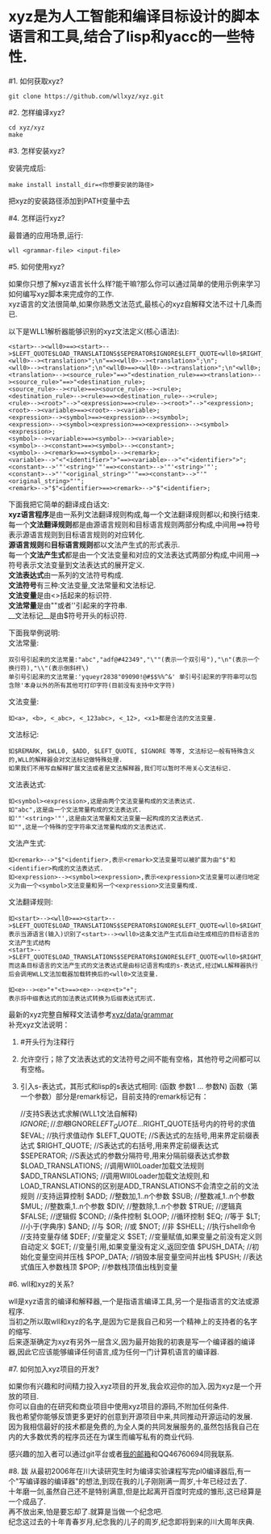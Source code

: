 xyz是为人工智能和编译目标设计的脚本语言和工具,结合了lisp和yacc的一些特性.
=======================================================================

#1. 如何获取xyz?

	git clone https://github.com/wllxyz/xyz.git

#2. 怎样编译xyz?

	cd xyz/xyz
	make

#3. 怎样安装xyz?

安装完成后:  

	make install install_dir=<你想要安装的路径>  

把xyz的安装路径添加到PATH变量中去

#4. 怎样运行xyz?

最普通的应用场景,运行:  

	wll <grammar-file> <input-file>

#5. 如何使用xyz?

如果你只想了解xyz语言长什么样?能干嘛?那么你可以通过简单的使用示例来学习如何编写xyz脚本来完成你的工作.  
xyz语言的文法很简单,如果你熟悉文法范式,最核心的xyz自解释文法不过十几条而已.  

以下是WLL1解析器能够识别的xyz文法定义(核心语法):  
	
	<start>--><wll0>==><start>-->$LEFT_QUOTE$LOAD_TRANSLATIONS$SEPERATOR$IGNORE$LEFT_QUOTE<wll0>$RIGHT_QUOTE$RIGHT_QUOTE;
	<wll0>--><translation>";\n"==><wll0>--><translation>";\n";
	<wll0>--><translation>";\n"<wll0>==><wll0>--><translation>";\n"<wll0>;
	<translation>--><source_rule>"==>"<destination_rule>==><translation>--><source_rule>"==>"<destination_rule>;
	<source_rule>--><rule>==><source_rule>--><rule>;
	<destination_rule>--><rule>==><destination_rule>--><rule>;
	<rule>--><root>"-->"<expression>==><rule>--><root>"-->"<expression>;
	<root>--><variable>==><root>--><variable>;
	<expression>--><symbol>==><expression>--><symbol>;
	<expression>--><symbol><expression>==><expression>--><symbol><expression>;
	<symbol>--><variable>==><symbol>--><variable>;
	<symbol>--><constant>==><symbol>--><constant>;
	<symbol>--><remark>==><symbol>--><remark>;
	<variable>-->"<"<identifier>">"==><variable>-->"<"<identifier>">";
	<constant>-->'"'<string>'"'==><constant>-->'"'<string>'"';
	<constant>-->"'"<original_string>"'"==><constant>-->"'"<original_string>"'";
	<remark>-->"$"<identifier>==><remark>-->"$"<identifier>;

下面我把它简单的翻译成白话文:  
**xyz语言程序**是由一系列文法翻译规则构成,每一个文法翻译规则都以;和换行结束.  
每一个**文法翻译规则**都是由源语言规则和目标语言规则两部分构成,中间用==>符号表示源语言规则到目标语言规则的对应转化.  
**源语言规则**和**目标语言规则**都以文法产生式的形式表示.  
每一个**文法产生式**都是由一个文法变量和对应的文法表达式两部分构成,中间用-->符号表示文法变量到文法表达式的展开定义.  
**文法表达式**由一系列的文法符号构成.  
**文法符号**有三种:文法变量,文法常量和文法标记.  
**文法变量**是由<>括起来的标识符.  
**文法常量**是由""或者''引起来的字符串.  
__文法标记__是由$符号开头的标识符.  

下面我举例说明:  
文法常量:   
	
	双引号引起来的文法常量:"abc","adf@#42349","\""(表示一个双引号"),"\n"(表示一个换行符),"\\"(表示倒斜杆\)  
	单引号引起来的文法常量:'yqueyr2838"09090!@#$$%%^&' 单引号引起来的字符串可以包含除'本身以外的所有其他可打印字符(目前没有支持中文字符)  

文法变量:  
	
	如<a>, <b>, <_abc>, <_123abc>, <_12>, <x1>都是合法的文法变量.  

文法标记:  
	
	如$REMARK, $WLL0, $ADD, $LEFT_QUOTE, $IGNORE 等等, 文法标记一般有特殊含义的,WLL的解释器会对文法标记做特殊处理.  
	如果我们不用写自解释扩展文法或者是文法解释器,我们可以暂时不用关心文法标记.  

文法表达式:  
	
	如<symbol><expression>,这是由两个文法变量构成的文法表达式.  
	如"abc",这是由一个文法常量构成的文法表达式.  
	如'"'<string>'"',这是由文法常量和文法变量一起构成的文法表达式.  
	如"",这是一个特殊的空字符串文法常量构成的文法表达式.  

文法产生式:  
	
	如<remark>-->"$"<identifier>,表示<remark>文法变量可以被扩展为由"$"和<identifier>构成的文法表达式.  
	如<expression>--><symbol><expression>,表示<expression>文法变量可以递归地定义为由一个<symbol>文法变量和另一个<expression>文法变量构成.  

文法翻译规则:  
	
	如<start>--><wll0>==><start>-->$LEFT_QUOTE$LOAD_TRANSLATIONS$SEPERATOR$IGNORE$LEFT_QUOTE<wll0>$RIGHT_QUOTE$RIGHT_QUOTE;  
	表示当源语言(输入)识别了<start>--><wll0>这条文法产生式后自动生成相应的目标语言的文法产生式结构  
	<start>-->$LEFT_QUOTE$LOAD_TRANSLATIONS$SEPERATOR$IGNORE$LEFT_QUOTE<wll0>$RIGHT_QUOTE$RIGHT_QUOTE,  
	而这条目标语言的文法产生式的文法表达式是由标记语言构成的s-表达式,经过WLL解释器执行后会调用WLL文法加载器加载转换后的<wll0>文法变量.  

	如<e>--><e>"+"<t>==><e>--><e><t>"+";  
	表示将中缀表达式的加法表达式转换为后缀表达式形式.  

最新的xyz完整自解释文法请参考[xyz/data/grammar](xyz/data/wll1/grammar.wll1-TopDown)  
补充xyz文法说明：  
1. #开头行为注释行  
2. 允许空行；除了文法表达式的文法符号之间不能有空格，其他符号之间都可以有空格。  
3. 引入s-表达式，其形式和lisp的s表达式相同: (函数 参数1 ... 参数N) 函数（第一个参数）部分是remark标记，目前支持的remark标记有：  

	//支持S表达式求解(WLL1文法自解释)	
	$IGNORE;			//忽略$IGNORE$LEFT_QUOTE...$RIGHT_QUOTE括号内的符号的求值
	$EVAL;				//执行求值动作
	$LEFT_QUOTE;		//S表达式的左括号,用来界定前缀表达式
	$RIGHT_QUOTE;		//S表达式的右括号,用来界定前缀表达式
	$SEPERATOR;			//S表达式的参数分隔符号,用来分隔前缀表达式参数
	$LOAD_TRANSLATIONS;	//调用Wll0Loader加载文法规则
	$ADD_TRANSLATIONS;	//调用Wll0Loader加载文法规则,和LOAD_TRANSLATIONS的区别是ADD_TRANSLATIONS不会清空之前的文法规则
	//支持运算控制
	$ADD;				//整数加,1..n个参数
	$SUB;				//整数减,1..n个参数
	$MUL;				//整数乘,1..n个参数
	$DIV;				//整数除,1..n个参数
	$TRUE;				//逻辑真
	$FALSE;				//逻辑假
	$COND;				//条件控制
	$LOOP;				//循环控制
	$EQ;				//等于
	$LT;				//小于(字典序)
	$AND;				//与
	$OR;				//或
	$NOT;				//非
	$SHELL;				//执行shell命令
	//支持变量存储
	$DEF;				//变量定义
	$SET;				//变量赋值,如果变量之前没有定义则自动定义
	$GET;				//变量引用,如果变量没有定义,返回空值
	$PUSH_DATA;			//初始化变量空间并压栈
	$POP_DATA;			//销毁本层变量空间并出栈
	$PUSH;				//表达式值压入参数栈顶
	$POP;				//参数栈顶值出栈到变量
	
#6. wll和xyz的关系?
	
wll是xyz语言的编译和解释器,一个是指语言编译工具,另一个是指语言的文法或源程序.  
当初之所以取wll和xyz的名字,是因为它是我自己和另一个精神上的支持者的名字的缩写.  
后来逐渐确定为xyz有另外一层含义,因为最开始我的初衷是写一个编译器的编译器,因此它应该能够编译任何语言,成为任何一门计算机语言的编译器.  

#7. 如何加入xyz项目的开发?
	
如果你有兴趣和时间精力投入xyz项目的开发,我会欢迎你的加入.因为xyz是一个开放的项目.  
你可以自由的在研究和商业项目中使用xyz项目的源码,不附加任何条件.  
我也希望你能够反馈更多更好的创意到开源项目中来,共同推动开源运动的发展.  
因为我相信最好的技术都是免费的,为全人类的共同发展服务的,虽然包括我自己在内的大多数优秀的程序员还在为谋生而编写私有的商业代码.  

感兴趣的加入者可以通过git平台或者[我的邮箱](mailto://wll_xyz@163.com)和QQ46760694同我联系.  

#8. 跋
从最初2006年在川大读研究生时为编译实验课程写完pl0编译器后,有一个"写编译器的编译器"的想法,到现在我的儿子刚刚满一周岁,十年已经过去了.  
十年磨一剑,虽然自己还不是特别满意,但是比起离开百度时完成的雏形,这已经算是一个成品了.		
再不放出来,怕是要忘却了.就算是当做一个纪念吧.  
纪念这过去的十年青春岁月,纪念我的儿子的周岁,纪念即将到来的川大周年庆典.  

